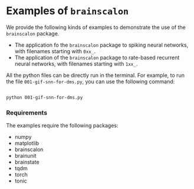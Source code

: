 # Examples of ``brainscalon``

We provide the following kinds of examples to demonstrate the use of the ``brainscalon`` package.

- The application fo the ``brainscalon`` package to spiking neural networks, with filenames starting with ``0xx_``.
- The application of the ``brainscalon`` package to rate-based recurrent neural networks, with filenames starting with ``1xx_``.

All the python files can be directly run in the terminal. For example, to run the file ``001-gif-snn-for-dms.py``, you can use the following command:

```bash

python 001-gif-snn-for-dms.py

```

### Requirements

The examples require the following packages:


- numpy
- matplotlib
- brainscalon
- brainunit
- brainstate
- tqdm
- torch
- tonic


